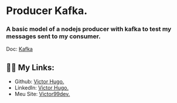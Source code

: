 # Producer Kafka.

### A basic model of a nodejs producer with kafka to test my messages sent to my consumer.

Doc: [Kafka](https://kafka.apache.org/documentation/)

## 👩‍💻 My Links:

- Github: [Victor Hugo.](https://github.com/torugo99)
- LinkedIn: [Victor Hugo.](https://www.linkedin.com/in/victor-hugo99/)
- Meu Site: [Victor99dev.](http://victor99dev.website/)

